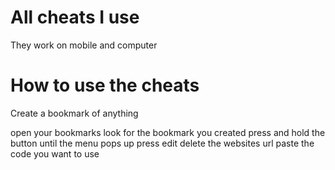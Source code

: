 # All cheats I use
They work on mobile and computer
# How to use the cheats
Create a bookmark of anything

open your bookmarks
look for the bookmark you created 
press and hold the button until the menu pops up
press edit
delete the websites url
paste the code you want to use
